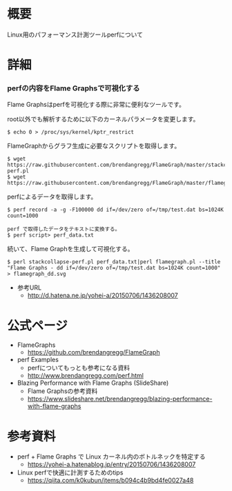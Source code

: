 # 概要
Linux用のパフォーマンス計測ツールperfについて

# 詳細

### perfの内容をFlame Graphsで可視化する
Flame Graphsはperfを可視化する際に非常に便利なツールです。

root以外でも解析するために以下のカーネルパラメータを変更します。
```
$ echo 0 > /proc/sys/kernel/kptr_restrict
```

FlameGraphからグラフ生成に必要なスクリプトを取得します。
```
$ wget https://raw.githubusercontent.com/brendangregg/FlameGraph/master/stackcollapse-perf.pl
$ wget https://raw.githubusercontent.com/brendangregg/FlameGraph/master/flamegraph.pl
```

perfによるデータを取得します。
```
$ perf record -a -g -F100000 dd if=/dev/zero of=/tmp/test.dat bs=1024K count=1000

perf で取得したデータをテキストに変換する。
$ perf script> perf_data.txt
```

続いて、Flame Graphを生成して可視化する。
```
$ perl stackcollapse-perf.pl perf_data.txt|perl flamegraph.pl --title "Flame Graphs - dd if=/dev/zero of=/tmp/test.dat bs=1024K count=1000" > flamegraph_dd.svg
````

- 参考URL
  - http://d.hatena.ne.jp/yohei-a/20150706/1436208007


# 公式ページ
- FlameGraphs
  - https://github.com/brendangregg/FlameGraph
- perf Examples
  - perfについてもっとも参考になる資料
  - http://www.brendangregg.com/perf.html
- Blazing Performance with Flame Graphs (SlideShare)
  - Flame Graphsの参考資料
  - https://www.slideshare.net/brendangregg/blazing-performance-with-flame-graphs

# 参考資料
- perf + Flame Graphs で Linux カーネル内のボトルネックを特定する 
  - https://yohei-a.hatenablog.jp/entry/20150706/1436208007
- Linux perfで快適に計測するためのtips
  - https://qiita.com/k0kubun/items/b094c4b9bd4fe0027a48


